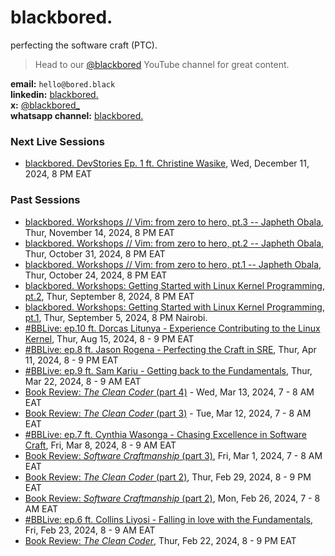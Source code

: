 # blackbored.

perfecting the software craft (PTC).

> Head to our [@blackbored](https://youtube.com/@blackbored) YouTube channel for great content.

**email:** `hello@bored.black` <br/>
**linkedin:** [blackbored.](https://www.linkedin.com/company/blackbored/) <br/>
**x:** [@blackbored_](https://x.com/blackbored_) <br/>
**whatsapp channel:** [blackbored.](https://whatsapp.com/channel/0029VaQb4mj4tRrs0ldS240T)

### Next Live Sessions

* [blackbored. DevStories Ep. 1 ft. Christine Wasike](https://www.youtube.com/watch?v=fHylOYOEu6I), Wed, December 11, 2024, 8 PM EAT

### Past Sessions
* [blackbored. Workshops // Vim: from zero to hero, pt.3 -- Japheth Obala](https://www.youtube.com/watch?v=Nc0pDW5V9mc), Thur, November 14, 2024, 8 PM EAT
* [blackbored. Workshops // Vim: from zero to hero, pt.2 -- Japheth Obala](https://www.youtube.com/watch?v=jY58aEApDvs), Thur, October 31, 2024, 8 PM EAT
* [blackbored. Workshops // Vim: from zero to hero, pt.1 -- Japheth Obala](https://www.youtube.com/watch?v=FI4tmsp327k), Thur, October 24, 2024, 8 PM EAT
* [blackbored. Workshops: Getting Started with Linux Kernel Programming, pt.2](https://www.youtube.com/watch?v=pbMHGxpkpSY&list=PLvW2YStuTWwB681rqas-89hovvFxod7Sf&index=3), Thur, September 8, 2024, 8 PM EAT
* [blackbored. Workshops: Getting Started with Linux Kernel Programming, pt.1](https://streamyard.com/watch/DHk25PmkiMrT), Thur, September 5, 2024, 8 PM Nairobi.
* [#BBLive: ep.10 ft. Dorcas Litunya - Experience Contributing to the Linux Kernel](https://www.youtube.com/watch?v=1jy067K8PkM&list=PLvW2YStuTWwB681rqas-89hovvFxod7Sf&index=2), Thur, Aug 15, 2024, 8 - 9 PM EAT
* [#BBLive: ep.8 ft. Jason Rogena - Perfecting the Craft in SRE](https://www.youtube.com/watch?v=WpG_07JLxGM), Thur, Apr 11, 2024, 8 - 9 PM EAT
* [#BBLive: ep.9 ft. Sam Kariu - Getting back to the Fundamentals](https://www.youtube.com/watch?v=aGGLMnmvB2s), Thur, Mar 22, 2024, 8 - 9 AM EAT
* [Book Review: _The Clean Coder_ (part 4)](https://www.youtube.com/watch?v=Iq_aSpIZUTY) - Wed, Mar 13, 2024, 7 - 8 AM EAT
* [Book Review: _The Clean Coder_ (part 3)](https://www.youtube.com/watch?v=BAr3AquWRkw) - Tue, Mar 12, 2024, 7 - 8 AM EAT
* [#BBLive: ep.7 ft. Cynthia Wasonga - Chasing Excellence in Software Craft](https://www.youtube.com/watch?v=4XfKJ7Bbhmo), Fri, Mar 8, 2024, 8 - 9 AM EAT
* [Book Review: _Software Craftmanship_ (part 3)](https://www.youtube.com/watch?v=3fD1A6VcQxc), Fri, Mar 1, 2024, 7 - 8 AM EAT
* [Book Review: _The Clean Coder_ (part 2)](https://www.youtube.com/watch?v=N4MhRhoGCgs), Thur, Feb 29, 2024, 8 - 9 PM EAT
* [Book Review: _Software Craftmanship_ (part 2)](https://www.youtube.com/watch?v=x5VA3cEB7gM), Mon, Feb 26, 2024, 7 - 8 AM EAT
* [#BBLive: ep.6 ft. Collins Liyosi - Falling in love with the Fundamentals](https://www.youtube.com/watch?v=4tQ4tLdr3xM), Fri, Feb 23, 2024, 8 - 9 AM EAT
* [Book Review: _The Clean Coder_](https://www.youtube.com/watch?v=vh0Z-8F1fGM), Thur, Feb 22, 2024, 8 - 9 PM EAT
